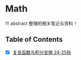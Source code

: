 # Math

!!! abstract 
        整理的相关笔记与资料！

## Table of Contents

- [x] [复变函数与积分变换 24-25秋](复变函数与积分变换.md)